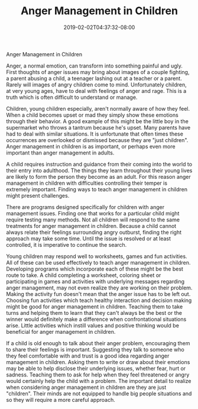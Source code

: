 ﻿---
title: "Anger Management in Children"
date: 2019-02-02T04:37:32-08:00
description: "anger management Tips for Web Success"
featured_image: "/images/anger management.jpg"
tags: ["anger management"]
---

Anger Management in Children 

Anger, a normal emotion, can transform into something painful and ugly. First thoughts of anger issues may bring about images of a couple fighting, a parent abusing a child, a teenager lashing out at a teacher or a parent. Rarely will images of angry children come to mind. Unfortunately children, at very young ages, have to deal with feelings of anger and rage. This is a truth which is often difficult to understand or manage. 

Children, young children especially, aren't normally aware of how they feel. When a child becomes upset or mad they simply show these emotions through their behavior. A good example of this might be the little boy in the supermarket who throws a tantrum because he's upset. Many parents have had to deal with similar situations. It is unfortunate that often times these occurrences are overlooked or dismissed because they are "just children". Anger management in children is as important, or perhaps even more important than anger management in adults. 

A child requires instruction and guidance from their coming into the world to their entry into adulthood. The things they learn throughout their young lives are likely to form the person they become as an adult. For this reason anger management in children with difficulties controlling their temper is extremely important. Finding ways to teach anger management in children might present challenges. 

There are programs designed specifically for children with anger management issues. Finding one that works for a particular child might require testing many methods. Not all children will respond to the same treatments for anger management in children. Because a child cannot always relate their feelings surrounding angry outburst, finding the right approach may take some time. Until the issue is resolved or at least controlled, it is imperative to continue the search.

Young children may respond well to worksheets, games and fun activities. All of these can be used effectively to teach anger management in children. Developing programs which incorporate each of these might be the best route to take. A child completing a worksheet, coloring sheet or participating in games and activities with underlying messages regarding anger management, may not even realize they are working on their problem. Making the activity fun doesn't mean that the anger issue has to be left out. Choosing fun activities which teach healthy interaction and decision making might be good for anger management in children. Teaching them to take turns and helping them to learn that they can't always be the best or the winner would definitely make a difference when confrontational situations arise. Little activities which instill values and positive thinking would be beneficial for anger management in children.

If a child is old enough to talk about their anger problem, encouraging them to share their feelings is important. Suggesting they talk to someone who they feel comfortable with and trust is a good idea regarding anger management in children. Asking them to write or draw about their emotions may be able to help disclose their underlying issues, whether fear, hurt or sadness. Teaching them to ask for help when they feel threatened or angry would certainly help the child with a problem. The important detail to realize when considering anger management in children are they are just "children". Their minds are not equipped to handle big people situations and so they will require a more careful approach. 





